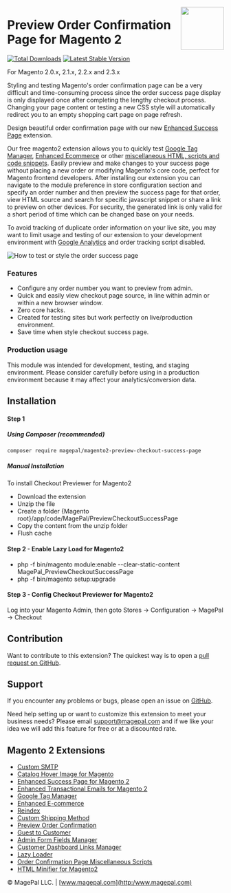 <a href="https://www.magepal.com" ><img src="https://image.ibb.co/dHBkYH/Magepal_logo.png" width="100" align="right" /></a>

# Preview Order Confirmation Page for Magento 2


[![Total Downloads](https://poser.pugx.org/magepal/magento2-preview-checkout-success-page/downloads)](https://packagist.org/packages/magepal/magento2-preview-checkout-success-page)
[![Latest Stable Version](https://poser.pugx.org/magepal/magento2-preview-checkout-success-page/v/stable)](https://packagist.org/packages/magepal/magento2-preview-checkout-success-page)

For Magento 2.0.x, 2.1.x, 2.2.x and 2.3.x

Styling and testing Magento's order confirmation page can be a very difficult and time-consuming process since the order success page display is only displayed once after completing the lengthy checkout process. Changing your page content or testing a new CSS style will automatically redirect you to an empty shopping cart page on page refresh.

Design beautiful order confirmation page with our new [Enhanced Success Page](https://www.magepal.com/magento2/extensions/enhanced-success-page.html) extension.

Our free magento2 extension allows you to quickly test [Google Tag Manager](https://www.magepal.com/magento2/extensions/google-tag-manager.html), [Enhanced Ecommerce](https://www.magepal.com/magento2/extensions/enhanced-ecommerce-for-google-tag-manager.html) or other [miscellaneous HTML, scripts and code snippets](https://www.magepal.com/magento2/extensions/order-confirmation-miscellaneous-scripts-for-magento-2.html). Easily preview and make changes to your success page without placing a new order or modifying Magento's core code, perfect for Magento frontend developers. After installing our extension you can navigate to the module preference in store configuration section and specify an order number and then preview the success page for that order, view HTML source and search for specific javascript snippet or share a link to preview on other devices. For security, the generated link is only valid for a short period of time which can be changed base on your needs.

To avoid tracking of duplicate order information on your live site, you may want to limit usage and testing of our extension to your development environment with [Google Analytics](https://www.magepal.com/magento2/extensions/enhanced-ecommerce-for-google-tag-manager.html) and order tracking script disabled.

![How to test or style the order success page](https://image.ibb.co/h9ssDH/Preview_Checkout_Success_Page_for_Magento.gif)

### Features
- Configure any order number you want to preview from admin.
- Quick and easily view checkout page source, in line within admin or within a new browser window.
- Zero core hacks.
- Created for testing sites but work perfectly on live/production environment.
- Save time when style checkout success page.

### Production usage

This module was intended for development, testing, and staging environment. Please consider carefully before using in a production environment because it may affect your analytics/conversion data.


## Installation

#### Step 1
##### Using Composer (recommended)

```
composer require magepal/magento2-preview-checkout-success-page
```


##### Manual Installation
To install Checkout Previewer for Magento2
 * Download the extension
 * Unzip the file
 * Create a folder {Magento root}/app/code/MagePal/PreviewCheckoutSuccessPage
 * Copy the content from the unzip folder
 * Flush cache

#### Step 2 -  Enable Lazy Load for Magento2
 * php -f bin/magento module:enable --clear-static-content MagePal_PreviewCheckoutSuccessPage
 * php -f bin/magento setup:upgrade

#### Step 3 - Config Checkout Previewer for Magento2
Log into your Magento Admin, then goto Stores -> Configuration -> MagePal -> Checkout

Contribution
---
Want to contribute to this extension? The quickest way is to open a [pull request on GitHub](https://help.github.com/articles/using-pull-requests).


Support
---
If you encounter any problems or bugs, please open an issue on [GitHub](https://github.com/magepal/magento2-preview-checkout-success-page/issues).

Need help setting up or want to customize this extension to meet your business needs? Please email support@magepal.com and if we like your idea we will add this feature for free or at a discounted rate.

Magento 2 Extensions
---
- [Custom SMTP](https://www.magepal.com/magento2/extensions/custom-smtp.html)
- [Catalog Hover Image for Magento](https://www.magepal.com/magento2/extensions/catalog-hover-image-for-magento.html)
- [Enhanced Success Page for Magento 2](https://www.magepal.com/magento2/extensions/enhanced-success-page.html)
- [Enhanced Transactional Emails for Magento 2](https://www.magepal.com/magento2/extensions/enhanced-transactional-emails.html)
- [Google Tag Manager](https://www.magepal.com/magento2/extensions/google-tag-manager.html) 
- [Enhanced E-commerce](https://www.magepal.com/magento2/extensions/enhanced-ecommerce-for-google-tag-manager.html) 
- [Reindex](https://www.magepal.com/magento2/extensions/reindex.html) 
- [Custom Shipping Method](https://www.magepal.com/magento2/extensions/custom-shipping-rates-for-magento-2.html) 
- [Preview Order Confirmation](https://www.magepal.com/magento2/extensions/preview-order-confirmation-page-for-magento-2.html)
- [Guest to Customer](https://www.magepal.com/magento2/extensions/guest-to-customer.html) 
- [Admin Form Fields Manager](https://www.magepal.com/magento2/extensions/admin-form-fields-manager-for-magento-2.html) 
- [Customer Dashboard Links Manager](https://www.magepal.com/magento2/extensions/customer-dashboard-links-manager-for-magento-2.html) 
- [Lazy Loader](https://www.magepal.com/magento2/extensions/lazy-load.html) 
- [Order Confirmation Page Miscellaneous Scripts](https://www.magepal.com/magento2/extensions/order-confirmation-miscellaneous-scripts-for-magento-2.html)
- [HTML Minifier for Magento2](https://www.magepal.com/magento2/extensions/html-minifier.html)

© MagePal LLC. | [www.magepal.com](http:/www.magepal.com)
